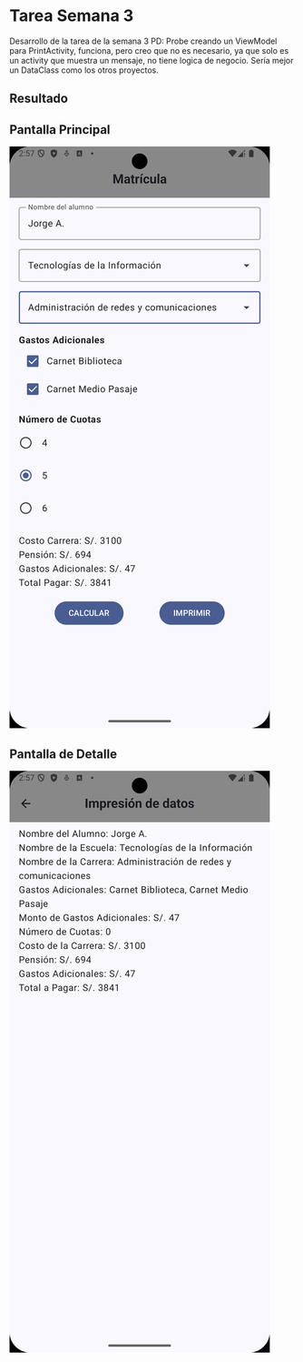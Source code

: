 # Tarea Semana 3
Desarrollo de la tarea de la semana 3
PD: Probe creando un ViewModel para PrintActivity, funciona, pero creo que no es necesario, ya que solo es un activity que muestra un mensaje, no tiene logica de negocio. Sería mejor un DataClass como los otros proyectos.

## Resultado

## Pantalla Principal

![Pantalla Principal](./docs/principal.png)

## Pantalla de Detalle

![Pantalla de Detalle](./docs/detail.png)
